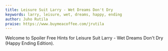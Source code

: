 ```yaml
---
title: Leisure Suit Larry - Wet Dreams Don't Dry
keywords: larry, leisure, wet, dreams, happy, ending
author: Juho Rutila
praise: https://www.buymeacoffee.com/jrutila
---
```


Welcome to Spoiler Free Hints for Leisure Suit Larry - Wet Dreams Don't Dry (Happy Ending Edition).
